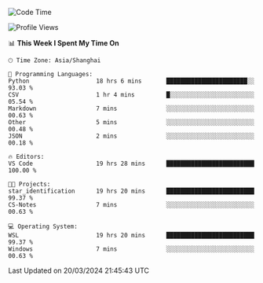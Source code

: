 <!--START_SECTION:waka-->
![Code Time](http://img.shields.io/badge/Code%20Time-1%2C558%20hrs%2012%20mins-blue)

![Profile Views](http://img.shields.io/badge/Profile%20Views-0-blue)

📊 **This Week I Spent My Time On** 

```text
🕑︎ Time Zone: Asia/Shanghai

💬 Programming Languages: 
Python                   18 hrs 6 mins       ███████████████████████░░   93.03 % 
CSV                      1 hr 4 mins         █░░░░░░░░░░░░░░░░░░░░░░░░   05.54 % 
Markdown                 7 mins              ░░░░░░░░░░░░░░░░░░░░░░░░░   00.63 % 
Other                    5 mins              ░░░░░░░░░░░░░░░░░░░░░░░░░   00.48 % 
JSON                     2 mins              ░░░░░░░░░░░░░░░░░░░░░░░░░   00.18 % 

🔥 Editors: 
VS Code                  19 hrs 28 mins      █████████████████████████   100.00 % 

🐱‍💻 Projects: 
star_identification      19 hrs 20 mins      █████████████████████████   99.37 % 
CS-Notes                 7 mins              ░░░░░░░░░░░░░░░░░░░░░░░░░   00.63 % 

💻 Operating System: 
WSL                      19 hrs 20 mins      █████████████████████████   99.37 % 
Windows                  7 mins              ░░░░░░░░░░░░░░░░░░░░░░░░░   00.63 % 
```


 Last Updated on 20/03/2024 21:45:43 UTC
<!--END_SECTION:waka-->